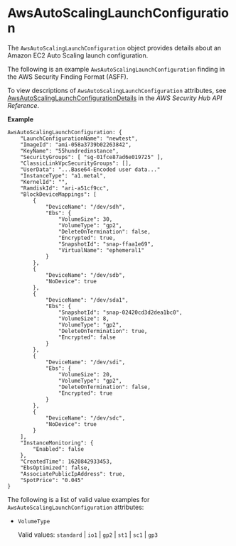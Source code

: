 # AwsAutoScalingLaunchConfiguration<a name="asff-resourcedetails-awsautoscalinglaunchconfiguration"></a>

The `AwsAutoScalingLaunchConfiguration` object provides details about an Amazon EC2 Auto Scaling launch configuration\.

The following is an example `AwsAutoScalingLaunchConfiguration` finding in the AWS Security Finding Format \(ASFF\)\.

To view descriptions of `AwsAutoScalingLaunchConfiguration` attributes, see [AwsAutoScalingLaunchConfigurationDetails](https://docs.aws.amazon.com/securityhub/1.0/APIReference/API_AwsAutoScalingLaunchConfigurationDetails.html) in the *AWS Security Hub API Reference*\.

**Example**

```
AwsAutoScalingLaunchConfiguration: {
    "LaunchConfigurationName": "newtest",
    "ImageId": "ami-058a3739b02263842",
    "KeyName": "55hundredinstance",
    "SecurityGroups": [ "sg-01fce87ad6e019725" ],
    "ClassicLinkVpcSecurityGroups": [],
    "UserData": "...Base64-Encoded user data..."
    "InstanceType": "a1.metal",
    "KernelId": "",
    "RamdiskId": "ari-a51cf9cc",
    "BlockDeviceMappings": [
        {
            "DeviceName": "/dev/sdh",
            "Ebs": {
                "VolumeSize": 30,
                "VolumeType": "gp2",
                "DeleteOnTermination": false,
                "Encrypted": true,
                "SnapshotId": "snap-ffaa1e69",
                "VirtualName": "ephemeral1"
            }
        },
        {
            "DeviceName": "/dev/sdb",
            "NoDevice": true
        },
        {
            "DeviceName": "/dev/sda1",
            "Ebs": {
                "SnapshotId": "snap-02420cd3d2dea1bc0",
                "VolumeSize": 8,
                "VolumeType": "gp2",
                "DeleteOnTermination": true,
                "Encrypted": false
            }
        },
        {
            "DeviceName": "/dev/sdi",
            "Ebs": {
                "VolumeSize": 20,
                "VolumeType": "gp2",
                "DeleteOnTermination": false,
                "Encrypted": true
            }
        },
        {
            "DeviceName": "/dev/sdc",
            "NoDevice": true
        }
    ],
    "InstanceMonitoring": {
        "Enabled": false
    },
    "CreatedTime": 1620842933453,
    "EbsOptimized": false,
    "AssociatePublicIpAddress": true,
    "SpotPrice": "0.045"
}
```

The following is a list of valid value examples for `AwsAutoScalingLaunchConfiguration` attributes:
+ `VolumeType`

  Valid values: `standard` \| `io1` \| `gp2` \| `st1` \| `sc1` \| `gp3`